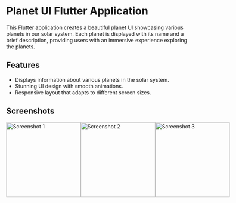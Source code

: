 # Planet UI Flutter Application

This Flutter application creates a beautiful planet UI showcasing various planets in our solar system. Each planet is displayed with its name and a brief description, providing users with an immersive experience exploring the planets.

## Features

- Displays information about various planets in the solar system.
- Stunning UI design with smooth animations.
- Responsive layout that adapts to different screen sizes.

## Screenshots

<div style="display: flex; justify-content: space-between;">
    <img src="https://github.com/BhavikPindoriya/planet_ui/assets/154498968/768b68b9-0f8c-419f-a476-90dd07b6ca6b" alt="Screenshot 1" width="200">
    <img src="https://github.com/BhavikPindoriya/planet_ui/assets/154498968/df7866ad-c4e3-4da0-b902-5b5cd59127ab" alt="Screenshot 2" width="200">
    <img src="https://github.com/BhavikPindoriya/planet_ui/assets/154498968/0cc101b6-991c-482a-b244-0f03095ecc23" alt="Screenshot 3" width="200">
</div>

